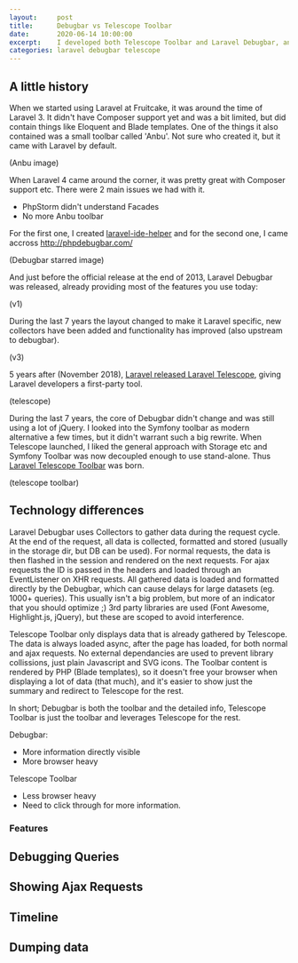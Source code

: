 ```yaml
---
layout:     post
title:      Debugbar vs Telescope Toolbar
date:       2020-06-14 10:00:00
excerpt:    I developed both Telescope Toolbar and Laravel Debugbar, and many want to know the difference. Let's compare both.
categories: laravel debugbar telescope
---
```


## A little history

When we started using Laravel at Fruitcake, it was around the time of Laravel 3. It didn't have Composer support yet and was a bit limited, but did contain things like Eloquent and Blade templates.
One of the things it also contained was a small toolbar called 'Anbu'. Not sure who created it, but it came with Laravel by default.

(Anbu image)

When Laravel 4 came around the corner, it was pretty great with Composer support etc. There were 2 main issues we had with it.
 - PhpStorm didn't understand Facades
 - No more Anbu toolbar
 
 For the first one, I created [laravel-ide-helper](https://github.com/barryvdh/laravel-ide-helper) and for the second one, I came accross http://phpdebugbar.com/
 
 (Debugbar starred image)
 
 And just before the official release at the end of 2013, Laravel Debugbar was released, already providing most of the features you use today:
 
 (v1)
 
 During the last 7 years the layout changed to make it Laravel specific, new collectors have been added and functionality has improved (also upstream to debugbar).
 
 (v3)
 
 5 years after (November 2018), [Laravel released Laravel Telescope](https://laravel-news.com/laravel-telescope-1-0-0), giving Laravel developers a first-party tool.
 
 (telescope)
 
 During the last 7 years, the core of Debugbar didn't change and was still using a lot of jQuery. I looked into the Symfony toolbar as modern alternative a few times, but it didn't warrant such a big rewrite.
 When Telescope launched, I liked the general approach with Storage etc and Symfony Toolbar was now decoupled enough to use stand-alone. Thus [Laravel Telescope Toolbar](https://github.com/fruitcake/laravel-telescope-toolbar) was born.
 
 (telescope toolbar)
 
 ## Technology differences
 
Laravel Debugbar uses Collectors to gather data during the request cycle. At the end of the request, all data is collected, formatted and stored (usually in the storage dir, but DB can be used). For normal requests, the data is then flashed in the session and rendered on the next requests. For ajax requests the ID is passed in the headers and loaded through an EventListener on XHR requests. All gathered data is loaded and formatted directly by the Debugbar, which can cause delays for large datasets (eg. 1000+ queries). This usually isn't a big problem, but more of an indicator that you should optimize ;)
3rd party libraries are used (Font Awesome, Highlight.js, jQuery), but these are scoped to avoid interference.

Telescope Toolbar only displays data that is already gathered by Telescope. The data is always loaded async, after the page has loaded, for both normal and ajax requests. No external dependancies are used to prevent library collissions, just plain Javascript and SVG icons. The Toolbar content is rendered by PHP (Blade templates), so it doesn't free your browser when displaying a lot of data (that much), and it's easier to show just the summary and redirect to Telescope for the rest.

In short; Debugbar is both the toolbar and the detailed info, Telescope Toolbar is just the toolbar and leverages Telescope for the rest.

Debugbar:
 - More information directly visible
 - More browser heavy
 
Telescope Toolbar
 - Less browser heavy
 - Need to click through for more information.
 
 ### Features
  
 ## Debugging Queries
 
 ## Showing Ajax Requests
 
 ## Timeline
 
 ## Dumping data
 
 
 
